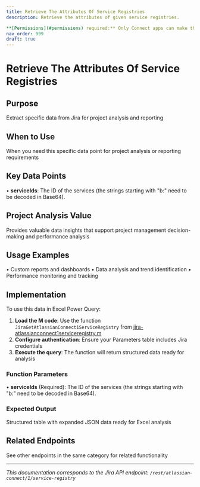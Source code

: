 ```yaml
---
title: Retrieve The Attributes Of Service Registries
description: Retrieve the attributes of given service registries.

**[Permissions](#permissions) required:** Only Connect apps can make this request and the servic...
nav_order: 999
draft: true
---
```


# Retrieve The Attributes Of Service Registries

## Purpose
Extract specific data from Jira for project analysis and reporting

## When to Use
When you need this specific data point for project analysis or reporting requirements

## Key Data Points
• **serviceIds**: The ID of the services (the strings starting with "b:" need to be decoded in Base64).

## Project Analysis Value
Provides valuable data insights that support project management decision-making and performance analysis

## Usage Examples
• Custom reports and dashboards
• Data analysis and trend identification
• Performance monitoring and tracking

## Implementation
To use this data in Excel Power Query:

1. **Load the M code**: Use the function `JiraGetAtlassianConnect1ServiceRegistry` from [jira-atlassianconnect1serviceregistry.m](../assets/jira-atlassianconnect1serviceregistry.m)
2. **Configure authentication**: Ensure your Parameters table includes Jira credentials
3. **Execute the query**: The function will return structured data ready for analysis

### Function Parameters
• **serviceIds** (Required): The ID of the services (the strings starting with "b:" need to be decoded in Base64).

### Expected Output
Structured table with expanded JSON data ready for Excel analysis

## Related Endpoints
See other endpoints in the same category for related functionality

---
*This documentation corresponds to the Jira API endpoint: `/rest/atlassian-connect/1/service-registry`*
